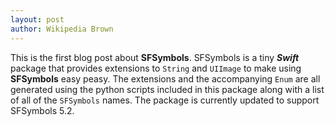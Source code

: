 ```yaml
---
layout: post
author: Wikipedia Brown
---
```


This is the first blog post about **SFSymbols**. SFSymbols is a tiny ***Swift*** package that provides extensions to `String` and `UIImage` to make using **SFSymbols** easy peasy. The extensions and the accompanying `Enum` are all generated using the python scripts included in this package along with a list of all of the `SFSymbols` names. The package is currently updated to support SFSymbols 5.2.